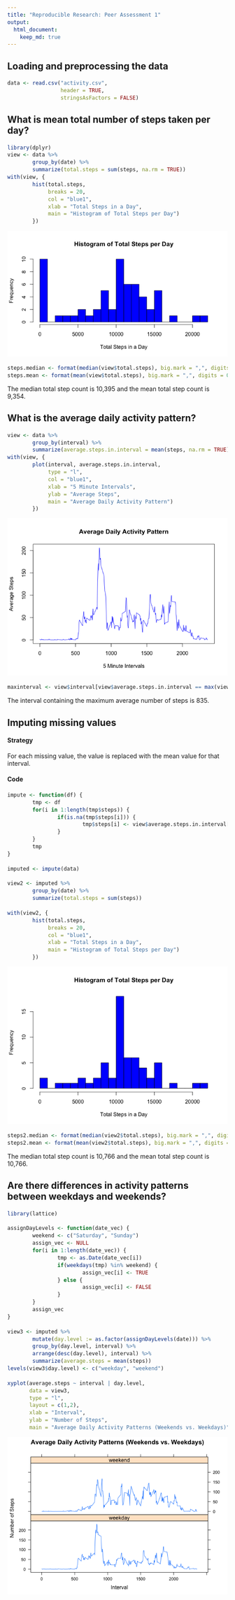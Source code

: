 ```yaml
---
title: "Reproducible Research: Peer Assessment 1"
output: 
  html_document:
    keep_md: true
---
```



## Loading and preprocessing the data

```r
data <- read.csv("activity.csv", 
                 header = TRUE, 
                 stringsAsFactors = FALSE)
```


## What is mean total number of steps taken per day?

```r
library(dplyr)
view <- data %>% 
        group_by(date) %>% 
        summarize(total.steps = sum(steps, na.rm = TRUE))
with(view, {
        hist(total.steps, 
             breaks = 20,
             col = "blue1", 
             xlab = "Total Steps in a Day", 
             main = "Histogram of Total Steps per Day")
        })
```

![](PA1_template_files/figure-html/meantotalstep-1.png)<!-- -->

```r
steps.median <- format(median(view$total.steps), big.mark = ",", digits = 0)
steps.mean <- format(mean(view$total.steps), big.mark = ",", digits = 0)
```

The median total step count is 10,395 and the mean total step count is
9,354.

## What is the average daily activity pattern?

```r
view <- data %>% 
        group_by(interval) %>% 
        summarize(average.steps.in.interval = mean(steps, na.rm = TRUE))
with(view, {
        plot(interval, average.steps.in.interval, 
             type = "l",
             col = "blue1", 
             xlab = "5 Minute Intervals", 
             ylab = "Average Steps",
             main = "Average Daily Activity Pattern")
        })
```

![](PA1_template_files/figure-html/avgstepsperinterval-1.png)<!-- -->

```r
maxinterval <- view$interval[view$average.steps.in.interval == max(view$average.steps.in.interval)]
```

The interval containing the maximum average number of steps is 835.

## Imputing missing values

#### Strategy

For each missing value, the value is replaced with the mean value for that interval.

#### Code


```r
impute <- function(df) { 
        tmp <- df
        for(i in 1:length(tmp$steps)) {
                if(is.na(tmp$steps[i])) {
                        tmp$steps[i] <- view$average.steps.in.interval[view$interval == tmp$interval[i]]
                }
        }
        tmp
}

imputed <- impute(data)

view2 <- imputed %>%
        group_by(date) %>% 
        summarize(total.steps = sum(steps))

with(view2, {
        hist(total.steps, 
             breaks = 20,
             col = "blue1", 
             xlab = "Total Steps in a Day", 
             main = "Histogram of Total Steps per Day")
        })
```

![](PA1_template_files/figure-html/imputedrecalc-1.png)<!-- -->

```r
steps2.median <- format(median(view2$total.steps), big.mark = ",", digits = 5)
steps2.mean <- format(mean(view2$total.steps), big.mark = ",", digits = 5)
```

The median total step count is 10,766 and the mean total step count is
10,766.

## Are there differences in activity patterns between weekdays and weekends?


```r
library(lattice)

assignDayLevels <- function(date_vec) {
        weekend <- c("Saturday", "Sunday")
        assign_vec <- NULL
        for(i in 1:length(date_vec)) {
                tmp <- as.Date(date_vec[i])
                if(weekdays(tmp) %in% weekend) {
                        assign_vec[i] <- TRUE
                } else {
                        assign_vec[i] <- FALSE                
                }
        }
        assign_vec
}

view3 <- imputed %>%
        mutate(day.level := as.factor(assignDayLevels(date))) %>%
        group_by(day.level, interval) %>%
        arrange(desc(day.level), interval) %>%
        summarize(average.steps = mean(steps))
levels(view3$day.level) <- c("weekday", "weekend")

xyplot(average.steps ~ interval | day.level,
       data = view3,
       type = "l",
       layout = c(1,2),
       xlab = "Interval", 
       ylab = "Number of Steps",
       main = "Average Daily Activity Patterns (Weekends vs. Weekdays)")
```

![](PA1_template_files/figure-html/weekdayvsweekends-1.png)<!-- -->
